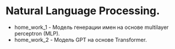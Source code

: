 # Natural Language Processing.
* home_work_1 - Модель генерации имен на основе multilayer perceptron (MLP).
* home_work_2 - Модель GPT на основе Transformer.
